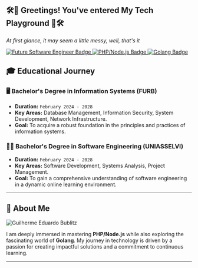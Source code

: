 <h2 align="">🛠️​🚧​ Greetings! You've entered My Tech Playground ​🚧🛠️​</h2>
<p align="">
  <i>At first glance, it may seem a little messy, well, that's it </i>
</p>

<p align="">
  <a href="https://github.com/GuiBublitz">
    <img src="https://img.shields.io/badge/Future_Software_Engineer-Enthusiastic-orange?style=flat-square&logo=Code" alt="Future Software Engineer Badge">
  </a>
  <a href="https://github.com/GuiBublitz?tab=repositories">
    <img src="https://img.shields.io/badge/PHP/Node.js-Devoted-blue?style=flat-square&logo=Node-dot-js" alt="PHP/Node.js Badge">
  </a>
  <a href="https://github.com/GuiBublitz?tab=repositories">
    <img src="https://img.shields.io/badge/Golang-Adventurer-teal?style=flat-square&logo=Go" alt="Golang Badge">
  </a>
</p>


## 🎓 Educational Journey

### 🖥️ Bachelor's Degree in Information Systems (FURB)
- **Duration:** `February 2024 - 2028`
- **Key Areas:** Database Management, Information Security, System Development, Network Infrastructure.
- **Goal:** To acquire a robust foundation in the principles and practices of information systems.

### 👨‍💻 Bachelor's Degree in Software Engineering (UNIASSELVI)
- **Duration:** `February 2024 - 2028`
- **Key Areas:** Software Development, Systems Analysis, Project Management.
- **Goal:** To gain a comprehensive understanding of software engineering in a dynamic online learning environment.

---

## 👤 About Me
![Guilherme Eduardo Bublitz](https://img.shields.io/static/v1?label=Overview&message=[Guilherme%20Eduardo%20Bublitz]&color=f8efd4&style=for-the-badge&logo=GitHub)

I am deeply immersed in mastering **PHP/Node.js** while also exploring the fascinating world of **Golang**. My journey in technology is driven by a passion for creating impactful solutions and a commitment to continuous learning.

---
